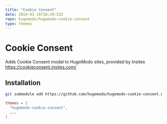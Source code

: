 ```yaml
---
title: "Cookie Consent"
date: 2019-01-16T18:29:53Z
repo: hugomodo/hugomodo-cookie-consent
type: themes
---
```

# Cookie Consent

Adds Cookie Consent modal to HugoModo sites, provided by Insites https://cookieconsent.insites.com/

## Installation

```bash
git submodule add https://github.com/hugomodo/hugomodo-cookie-consent.git themes/hugomodo-cookie-consent
```

```toml
themes = [
  "hugomodo-cookie-consent",
  ...
]
```

